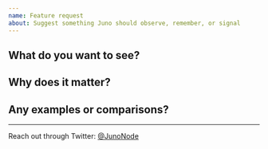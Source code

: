 ```yaml
---
name: Feature request
about: Suggest something Juno should observe, remember, or signal
---
```


## What do you want to see?

## Why does it matter?

## Any examples or comparisons?

---

Reach out through Twitter: [@JunoNode](https://x.com/JunoNode)

